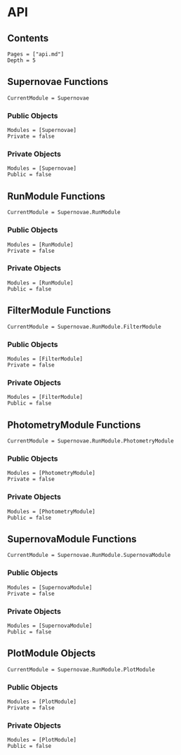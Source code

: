 # API

## Contents
```@contents
Pages = ["api.md"]
Depth = 5
```
## Supernovae Functions

```@meta
CurrentModule = Supernovae
```

### Public Objects

```@autodocs
Modules = [Supernovae]
Private = false
```

### Private Objects

```@autodocs
Modules = [Supernovae]
Public = false
```

## RunModule Functions

```@meta
CurrentModule = Supernovae.RunModule
```

### Public Objects

```@autodocs
Modules = [RunModule]
Private = false
```

### Private Objects

```@autodocs
Modules = [RunModule]
Public = false
```

## FilterModule Functions

```@meta
CurrentModule = Supernovae.RunModule.FilterModule
```

### Public Objects

```@autodocs
Modules = [FilterModule]
Private = false
```

### Private Objects

```@autodocs
Modules = [FilterModule]
Public = false
```

## PhotometryModule Functions

```@meta
CurrentModule = Supernovae.RunModule.PhotometryModule
```

### Public Objects

```@autodocs
Modules = [PhotometryModule]
Private = false
```

### Private Objects

```@autodocs
Modules = [PhotometryModule]
Public = false
```

## SupernovaModule Functions

```@meta
CurrentModule = Supernovae.RunModule.SupernovaModule
```

### Public Objects

```@autodocs
Modules = [SupernovaModule]
Private = false
```

### Private Objects

```@autodocs
Modules = [SupernovaModule]
Public = false
```

## PlotModule Objects

```@meta
CurrentModule = Supernovae.RunModule.PlotModule
```

### Public Objects

```@autodocs
Modules = [PlotModule]
Private = false
```

### Private Objects

```@autodocs
Modules = [PlotModule]
Public = false
```
